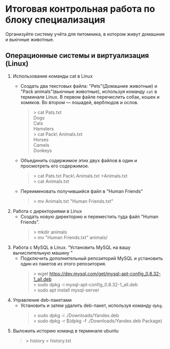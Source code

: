 # Итоговая контрольная работа по блоку специализация

Организуйте систему учёта для питомника, в котором живут домашние и вьючные животные.

## Операционные системы и виртуализация (Linux)

1. Использование команды cat в Linux
   - Создать два текстовых файла: "Pets"(Домашние животные) и "Pack animals"(вьючные животные), используя команду `cat` в терминале Linux. В первом файле перечислить собак, кошек и хомяков. Во втором — лошадей, верблюдов и ослов.
    
     >\> cat Pats.txt<br>Dogs<br>Cats<br>Hamsters<br>
    \> cat Pack\ Animals.txt<br>Horses<br>Camels<br>Donkeys<br>

   - Объединить содержимое этих двух файлов в один и просмотреть его содержимое.
        >\> cat Pats.txt Pack\ Animals.txt >Animals.txt<br>
        \> cat Animals.txt
   - Переименовать получившийся файл в "Human Friends"
        > \> mv Animals.txt "Human Friends.txt"
2. Работа с директориями в Linux
   - Создать новую директорию и переместить туда файл "Human Friends".
      > \> mkdir animals<br> \> mv "Human Friends.txt" animals/
3. Работа с MySQL в Linux. “Установить MySQL на вашу вычислительную машину ”
   - Подключить дополнительный репозиторий MySQL и установить один из пакетов из этого репозитория.
      > \> wget https://dev.mysql.com/get/mysql-apt-config_0.8.32-1_all.deb<br>
      \> sudo dpkg -i mysql-apt-config_0.8.32-1_all.deb<br>
      \> sudo apt install mysql-server
4. Управление deb-пакетами
   - Установить и затем удалить deb-пакет, используя команду `dpkg`.
      > \> sudo dpkg -i ./Downloads/Yandex.deb<br>
      \> sudo dpkg -r $(dpkg -f ./Downloads/Yandex.deb Package)
5. Выложить историю команд в терминале ubuntu
    > \> history > history.txt